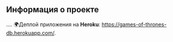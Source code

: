 ## Информация о проекте

....
🌍Деплой приложения на **Heroku**: <https://games-of-thrones-db.herokuapp.com/>.  
